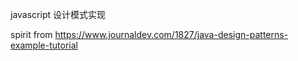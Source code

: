 javascript 设计模式实现

spirit from https://www.journaldev.com/1827/java-design-patterns-example-tutorial





